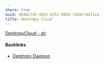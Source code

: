 ```yaml
---
share: true
uuid: 4b98c736-45b5-4151-80b5-7ab0c746f1ea
title: Dentropy Cloud
---
```

[DentropyCloud - dc](/53b4819a-70af-4a7d-be7f-c79d3b1fa40a)


#### Backlinks

* [Dentropy Daemon](/15c66694-3dc9-4115-afb8-887a6e52ffea)